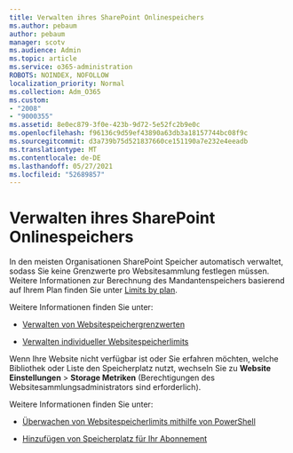 ```yaml
---
title: Verwalten ihres SharePoint Onlinespeichers
ms.author: pebaum
author: pebaum
manager: scotv
ms.audience: Admin
ms.topic: article
ms.service: o365-administration
ROBOTS: NOINDEX, NOFOLLOW
localization_priority: Normal
ms.collection: Adm_O365
ms.custom:
- "2008"
- "9000355"
ms.assetid: 8e0ec879-3f0e-423b-9d72-5e52fc2b9e0c
ms.openlocfilehash: f96136c9d59ef43890a63db3a18157744bc08f9c
ms.sourcegitcommit: d3a739b75d521837660ce151190a7e232e4eeadb
ms.translationtype: MT
ms.contentlocale: de-DE
ms.lasthandoff: 05/27/2021
ms.locfileid: "52689857"
---
```

# <a name="manage-your-sharepoint-online-storage"></a>Verwalten ihres SharePoint Onlinespeichers

In den meisten Organisationen SharePoint Speicher automatisch verwaltet, sodass Sie keine Grenzwerte pro Websitesammlung festlegen müssen. Weitere Informationen zur Berechnung des Mandantenspeichers basierend auf Ihrem Plan finden Sie unter [Limits by plan](/office365/servicedescriptions/sharepoint-online-service-description/sharepoint-online-limits?redirectedfrom=MSDN#limits-by-plan).

Weitere Informationen finden Sie unter:

- [Verwalten von Websitespeichergrenzwerten](/sharepoint/manage-site-collection-storage-limits)

- [Verwalten individueller Websitespeicherlimits](/sharepoint/manage-site-collection-storage-limits#manage-individual-site-storage-limits)

Wenn Ihre Website nicht verfügbar ist oder Sie erfahren möchten, welche Bibliothek oder Liste den Speicherplatz nutzt, wechseln Sie zu **Website Einstellungen**  >  **Storage Metriken** (Berechtigungen des Websitesammlungsadministrators sind erforderlich).

Weitere Informationen finden Sie unter:

- [Überwachen von Websitespeicherlimits mithilfe von PowerShell](/sharepoint/manage-site-collection-storage-limits#monitor-site-storage-limits-by-using-powershell)

- [Hinzufügen von Speicherplatz für Ihr Abonnement](/microsoft-365/commerce/add-storage-space) 
  